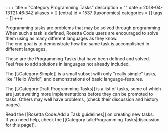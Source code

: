 +++
title = "Category:Programming Tasks"
description = ""
date = 2018-04-13T21:46:34Z
aliases = []
[extra]
id = 1537
[taxonomies]
categories = []
tags = []
+++

Programming tasks are problems that may be solved through programming.  
When such a task is defined, Rosetta Code users are encouraged to solve them using as many different languages as they know.  
The end goal is to demonstrate how the same task is accomplished in different languages.

These are the Programming Tasks that have been defined and solved.  
Feel free to add solutions in languages not already included.  

The [[:Category:Simple]] is a small subset with only "really simple" tasks,
like "Hello World", and demonstrations of basic language-features. 

The [[:Category:Draft Programming Tasks]] is a list of tasks, some of which are just awaiting more implementations before they can be promoted to tasks. 
Others may well have problems, (check their discussion and history pages).

Read the [[Rosetta Code:Add a Task|guidelines]] on creating new tasks.  
If you need help, check the [[Category talk:Programming Tasks|discussion for this page]].
